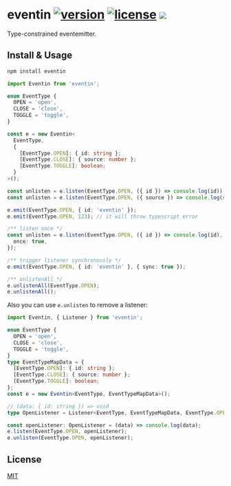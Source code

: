 # eventin [![version](https://img.shields.io/npm/v/eventin)](https://www.npmjs.com/package/eventin) [![license](https://img.shields.io/npm/l/eventin)](https://github.com/mebtte/react-lrc/blob/master/LICENSE) [![](https://img.shields.io/bundlephobia/minzip/eventin)](https://bundlephobia.com/result?p=eventin)

Type-constrained eventemitter.

## Install & Usage

```sh
npm install eventin
```

```ts
import Eventin from 'eventin';

enum EventType {
  OPEN = 'open',
  CLOSE = 'close',
  TOGGLE = 'toggle',
}

const e = new Eventin<
  EventType,
  {
    [EventType.OPEN]: { id: string };
    [EventType.CLOSE]: { source: number };
    [EventType.TOGGLE]: boolean;
  }
>();

const unlisten = e.listen(EventType.OPEN, ({ id }) => console.log(id));
const unlisten = e.listen(EventType.OPEN, ({ source }) => console.log(source)); // it will throw typescript error

e.emit(EventType.OPEN, { id: 'eventin' });
e.emit(EventType.OPEN, 123); // it will throw typescript error

/** listen once */
const unlisten = e.listen(EventType.OPEN, ({ id }) => console.log(id), {
  once: true,
});

/** trigger listener synchronously */
e.emit(EventType.OPEN, { id: 'eventin' }, { sync: true });

/** unlistenAll */
e.unlistenAll(EventType.OPEN);
e.unlistenAll();
```

Also you can use `e.unlisten` to remove a listener:

```ts
import Eventin, { Listener } from 'eventin';

enum EventType {
  OPEN = 'open',
  CLOSE = 'close',
  TOGGLE = 'toggle',
}
type EventTypeMapData = {
  [EventType.OPEN]: { id: string };
  [EventType.CLOSE]: { source: number };
  [EventType.TOGGLE]: boolean;
};
const e = new Eventin<EventType, EventTypeMapData>();

// (data: { id: string }) => void
type OpenListener = Listener<EventType, EventTypeMapData, EventType.OPEN>;

const openListener: OpenListener = (data) => console.log(data);
e.listen(EventType.OPEN, openListener);
e.unlisten(EventType.OPEN, openListener);
```

## License

[MIT](./LICENSE)
